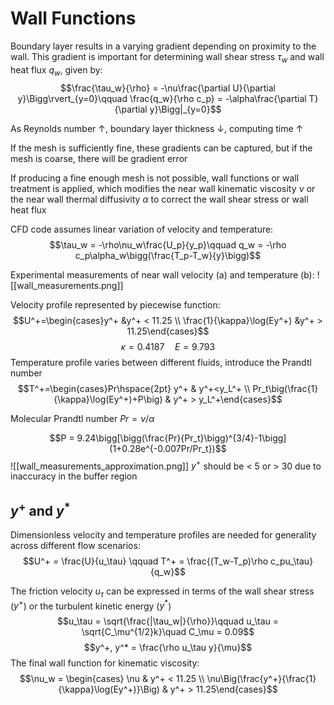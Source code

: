 # Wall Functions
Boundary layer results in a varying gradient depending on proximity to the wall. This gradient is important for determining wall shear stress $\tau_w$ and wall heat flux $q_w$, given by:$$\frac{\tau_w}{\rho} = -\nu\frac{\partial U}{\partial y}\Bigg\rvert_{y=0}\qquad \frac{q_w}{\rho c_p} = -\alpha\frac{\partial T}{\partial y}\Bigg|_{y=0}$$

As Reynolds number &uparrow;, boundary layer thickness &downarrow;, computing time &uparrow;

If the mesh is sufficiently fine, these gradients can be captured, but if the mesh is coarse, there will be gradient error

If producing a fine enough mesh is not possible, wall functions or wall treatment is applied, which modifies the near wall kinematic viscosity *&nu;* or the near wall thermal diffusivity *&alpha;* to correct the wall shear stress or wall heat flux

CFD code assumes linear variation of velocity and temperature:$$\tau_w = -\rho\nu_w\frac{U_p}{y_p}\qquad q_w = -\rho c_p\alpha_w\bigg(\frac{T_p-T_w}{y}\bigg)$$

Experimental measurements of near wall velocity (a) and temperature (b):
![[wall_measurements.png]]

Velocity profile represented by piecewise function:$$U^+=\begin{cases}y^+ &y^+ < 11.25 \\ \frac{1}{\kappa}\log(Ey^+) &y^+ > 11.25\end{cases}$$$$\kappa = 0.4187\quad E = 9.793$$
Temperature profile varies between different fluids, introduce the Prandtl number
$$T^+=\begin{cases}Pr\hspace{2pt} y^+ & y^+<y_L^+ \\ Pr_t\big(\frac{1}{\kappa}\log(Ey^+)+P\big) & y^+ > y_L^+\end{cases}$$

Molecular Prandtl number $Pr = \nu/\alpha$

$$P = 9.24\bigg[\bigg(\frac{Pr}{Pr_t}\bigg)^{3/4}-1\bigg](1+0.28e^{-0.007Pr/Pr_t})$$
![[wall_measurements_approximation.png]]
$y^+$ should be < 5 or > 30 due to inaccuracy in the buffer region

## $y^+$ and $y^*$
Dimensionless velocity and temperature profiles are needed for generality across different flow scenarios:$$U^+ = \frac{U}{u_\tau} \qquad T^+ = \frac{(T_w-T_p)\rho c_pu_\tau}{q_w}$$

The friction velocity $u_\tau$ can be expressed in terms of the wall shear stress ($y^+$) or the turbulent kinetic energy ($y^*$)
$$u_\tau = \sqrt{\frac{|\tau_w|}{\rho}}\qquad u_\tau = \sqrt{C_\mu^{1/2}k}\quad C_\mu = 0.09$$$$y^+, y^* = \frac{\rho u_\tau y}{\mu}$$
The final wall function for kinematic viscosity:$$\nu_w = \begin{cases} \nu & y^+ < 11.25 \\ \nu\Big(\frac{y^+}{\frac{1}{\kappa}\log(Ey^+)}\Big) & y^+ > 11.25\end{cases}$$
